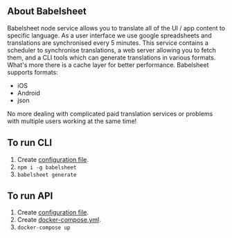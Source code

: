 ## About Babelsheet

Babelsheet node service allows you to translate all of the UI / app content to specific language. As a user interface we use google spreadsheets and translations are synchronised every 5 minutes. This service contains a scheduler to synchronise translations, a web server allowing you to fetch them, and a CLI tools which can generate translations in various formats. What's more there is a cache layer for better performance. Babelsheet supports formats:

- iOS
- Android
- json

No more dealing with complicated paid translation services or problems with multiple users working at the same time!


## To run CLI

1. Create [configuration file](configuration.md#configuration-file).
2. `npm i -g babelsheet`
3. `babelsheet generate`

## To run API

1. Create [configuration file](configuration.md#configuration-file).
2. Create [docker-compose.yml](docker.md#docker-compose).
3. `docker-compose up`

